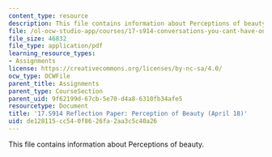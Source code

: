 ```yaml
---
content_type: resource
description: This file contains information about Perceptions of beauty.
file: /ol-ocw-studio-app/courses/17-s914-conversations-you-cant-have-on-campus-race-ethnicity-gender-and-identity-spring-2012/de128115cc540f8626fa2aa3c5c40a26_MIT17_S914S12_beauty1.pdf
file_size: 46832
file_type: application/pdf
learning_resource_types:
- Assignments
license: https://creativecommons.org/licenses/by-nc-sa/4.0/
ocw_type: OCWFile
parent_title: Assignments
parent_type: CourseSection
parent_uid: 9f62199d-67cb-5e70-d4a8-6310fb34afe5
resourcetype: Document
title: '17.S914 Reflection Paper: Perception of Beauty (April 18)'
uid: de128115-cc54-0f86-26fa-2aa3c5c40a26
---
```

This file contains information about Perceptions of beauty.
